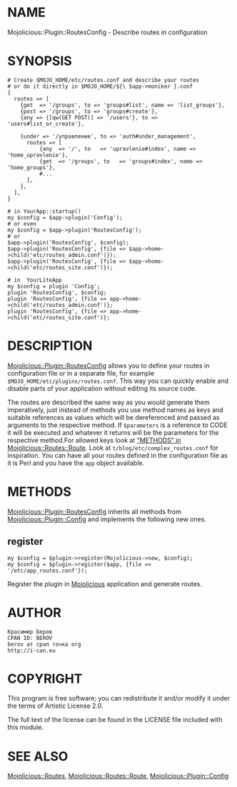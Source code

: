 # NAME

Mojolicious::Plugin::RoutesConfig - Describe routes in configuration

# SYNOPSIS

    # Create $MOJO_HOME/etc/routes.conf and describe your routes
    # or do it directly in $MOJO_HOME/${\ $app->moniker }.conf
    {
      routes => [
        {get  => '/groups', to => 'groups#list', name => 'list_groups'},
        {post => '/groups', to => 'groups#create'},
        {any => {[qw(GET POST)] => '/users'}, to => 'users#list_or_create'},

        {under => '/управление', to => 'auth#under_management',
          routes => [
              {any  => '/', to   => 'upravlenie#index', name => 'home_upravlenie'},
              {get  => '/groups', to   => 'groups#index', name => 'home_groups'},
              #...
          ],
        },
      ],
    }

    # in YourApp::startup()
    my $config = $app->plugin('Config');
    # or even
    my $config = $app->plugin('RoutesConfig');
    # or
    $app->plugin('RoutesConfig', $config);
    $app->plugin('RoutesConfig', {file => $app->home->child('etc/routes_admin.conf')});
    $app->plugin('RoutesConfig', {file => $app->home->child('etc/routes_site.conf')});

    # in  YourLiteApp
    my $config = plugin 'Config';
    plugin 'RoutesConfig', $config;
    plugin 'RoutesConfig', {file => app->home->child('etc/routes_admin.conf')};
    plugin 'RoutesConfig', {file => app->home->child('etc/routes_site.conf')};

# DESCRIPTION

[Mojolicious::Plugin::RoutesConfig](https://metacpan.org/pod/Mojolicious%3A%3APlugin%3A%3ARoutesConfig) allows you to define your routes in
configuration file or in a separate file, for example
`$MOJO_HOME/etc/plugins/routes.conf`. This way you can quickly enable and
disable parts of your application without editing its source code.

The routes are described the same way as you would generate them imperatively,
just instead of methods you use method names as keys and suitable references as
values which will be dereferenced and passed as arguments to the respective
method. If `$parameters` is a reference to CODE it will be executed and
whatever it returns will be the parameters for the respective method.For
allowed keys look at ["METHODS" in Mojolicious::Routes::Route](https://metacpan.org/pod/Mojolicious%3A%3ARoutes%3A%3ARoute#METHODS). Look at
`t/blog/etc/complex_routes.conf` for inspiration. You can have all your routes
defined in the configuration file as it is Perl and you have the `app` object
available.

# METHODS

[Mojolicious::Plugin::RoutesConfig](https://metacpan.org/pod/Mojolicious%3A%3APlugin%3A%3ARoutesConfig) inherits all methods from [Mojolicious::Plugin::Config](https://metacpan.org/pod/Mojolicious%3A%3APlugin%3A%3AConfig) and implements the following new ones.

## register

    my $config = $plugin->register(Mojolicious->new, $config);
    my $config = $plugin->register($app, {file => '/etc/app_routes.conf'});

Register the plugin in [Mojolicious](https://metacpan.org/pod/Mojolicious) application and generate routes. 

# AUTHOR

    Красимир Беров
    CPAN ID: BEROV
    berov ат cpan точка org
    http://i-can.eu

# COPYRIGHT

This program is free software; you can redistribute
it and/or modify it under the terms of Artistic License 2.0.

The full text of the license can be found in the
LICENSE file included with this module.

# SEE ALSO

[Mojolicious::Routes](https://metacpan.org/pod/Mojolicious%3A%3ARoutes), [Mojolicious::Routes::Route](https://metacpan.org/pod/Mojolicious%3A%3ARoutes%3A%3ARoute), [Mojolicious::Plugin::Config](https://metacpan.org/pod/Mojolicious%3A%3APlugin%3A%3AConfig)
